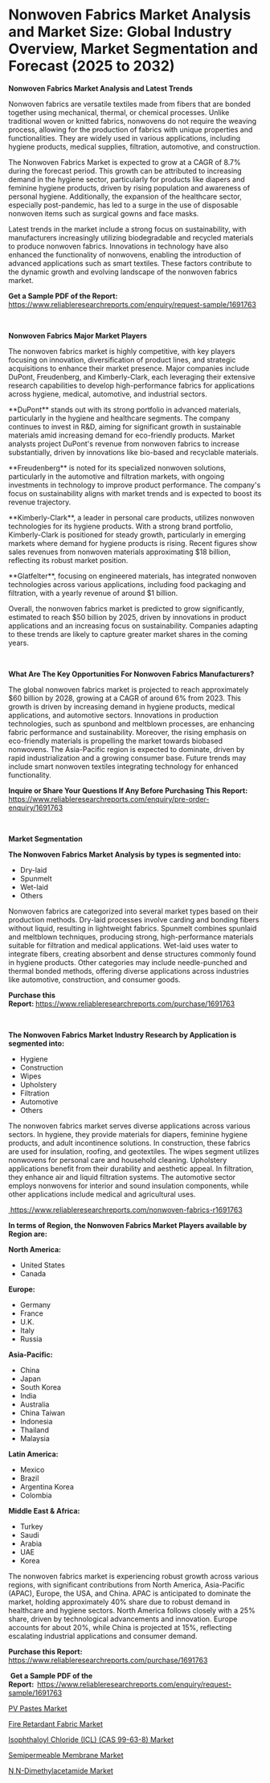 <p><h1>Nonwoven Fabrics Market Analysis and Market Size: Global Industry Overview, Market Segmentation and Forecast (2025 to 2032)</h1></p><p><strong>Nonwoven Fabrics Market Analysis and Latest Trends</strong></p>
<p><p>Nonwoven fabrics are versatile textiles made from fibers that are bonded together using mechanical, thermal, or chemical processes. Unlike traditional woven or knitted fabrics, nonwovens do not require the weaving process, allowing for the production of fabrics with unique properties and functionalities. They are widely used in various applications, including hygiene products, medical supplies, filtration, automotive, and construction.</p><p>The Nonwoven Fabrics Market is expected to grow at a CAGR of 8.7% during the forecast period. This growth can be attributed to increasing demand in the hygiene sector, particularly for products like diapers and feminine hygiene products, driven by rising population and awareness of personal hygiene. Additionally, the expansion of the healthcare sector, especially post-pandemic, has led to a surge in the use of disposable nonwoven items such as surgical gowns and face masks. </p><p>Latest trends in the market include a strong focus on sustainability, with manufacturers increasingly utilizing biodegradable and recycled materials to produce nonwoven fabrics. Innovations in technology have also enhanced the functionality of nonwovens, enabling the introduction of advanced applications such as smart textiles. These factors contribute to the dynamic growth and evolving landscape of the nonwoven fabrics market.</p></p>
<p><strong>Get a Sample PDF of the Report:&nbsp;</strong> <a href="https://www.reliableresearchreports.com/enquiry/request-sample/1691763?utm_campaign=34&utm_medium=2&utm_source=Github&utm_content=ia&utm_term=07012025&utm_id=nonwoven-fabrics">https://www.reliableresearchreports.com/enquiry/request-sample/1691763</a></p>
<p>&nbsp;</p>
<p><strong>Nonwoven Fabrics Major Market Players</strong></p>
<p><p>The nonwoven fabrics market is highly competitive, with key players focusing on innovation, diversification of product lines, and strategic acquisitions to enhance their market presence. Major companies include DuPont, Freudenberg, and Kimberly-Clark, each leveraging their extensive research capabilities to develop high-performance fabrics for applications across hygiene, medical, automotive, and industrial sectors.</p><p>**DuPont** stands out with its strong portfolio in advanced materials, particularly in the hygiene and healthcare segments. The company continues to invest in R&D, aiming for significant growth in sustainable materials amid increasing demand for eco-friendly products. Market analysts project DuPont's revenue from nonwoven fabrics to increase substantially, driven by innovations like bio-based and recyclable materials.</p><p>**Freudenberg** is noted for its specialized nonwoven solutions, particularly in the automotive and filtration markets, with ongoing investments in technology to improve product performance. The company's focus on sustainability aligns with market trends and is expected to boost its revenue trajectory.</p><p>**Kimberly-Clark**, a leader in personal care products, utilizes nonwoven technologies for its hygiene products. With a strong brand portfolio, Kimberly-Clark is positioned for steady growth, particularly in emerging markets where demand for hygiene products is rising. Recent figures show sales revenues from nonwoven materials approximating $18 billion, reflecting its robust market position.</p><p>**Glatfelter**, focusing on engineered materials, has integrated nonwoven technologies across various applications, including food packaging and filtration, with a yearly revenue of around $1 billion. </p><p>Overall, the nonwoven fabrics market is predicted to grow significantly, estimated to reach $50 billion by 2025, driven by innovations in product applications and an increasing focus on sustainability. Companies adapting to these trends are likely to capture greater market shares in the coming years.</p></p>
<p>&nbsp;</p>
<p><strong>What Are The Key Opportunities For Nonwoven Fabrics Manufacturers?</strong></p>
<p><p>The global nonwoven fabrics market is projected to reach approximately $60 billion by 2028, growing at a CAGR of around 6% from 2023. This growth is driven by increasing demand in hygiene products, medical applications, and automotive sectors. Innovations in production technologies, such as spunbond and meltblown processes, are enhancing fabric performance and sustainability. Moreover, the rising emphasis on eco-friendly materials is propelling the market towards biobased nonwovens. The Asia-Pacific region is expected to dominate, driven by rapid industrialization and a growing consumer base. Future trends may include smart nonwoven textiles integrating technology for enhanced functionality.</p></p>
<p><strong>Inquire or Share Your Questions If Any Before Purchasing This Report:</strong> <a href="https://www.reliableresearchreports.com/enquiry/pre-order-enquiry/1691763?utm_campaign=34&utm_medium=2&utm_source=Github&utm_content=ia&utm_term=07012025&utm_id=nonwoven-fabrics">https://www.reliableresearchreports.com/enquiry/pre-order-enquiry/1691763</a></p>
<p>&nbsp;</p>
<p><strong>Market Segmentation</strong></p>
<p><strong>The Nonwoven Fabrics Market Analysis by types is segmented into:</strong></p>
<p><ul><li>Dry-laid</li><li>Spunmelt</li><li>Wet-laid</li><li>Others</li></ul></p>
<p><p>Nonwoven fabrics are categorized into several market types based on their production methods. Dry-laid processes involve carding and bonding fibers without liquid, resulting in lightweight fabrics. Spunmelt combines spunlaid and meltblown techniques, producing strong, high-performance materials suitable for filtration and medical applications. Wet-laid uses water to integrate fibers, creating absorbent and dense structures commonly found in hygiene products. Other categories may include needle-punched and thermal bonded methods, offering diverse applications across industries like automotive, construction, and consumer goods.</p></p>
<p><strong>Purchase this Report:&nbsp;</strong><a href="https://www.reliableresearchreports.com/purchase/1691763?utm_campaign=34&utm_medium=2&utm_source=Github&utm_content=ia&utm_term=07012025&utm_id=nonwoven-fabrics">https://www.reliableresearchreports.com/purchase/1691763</a></p>
<p>&nbsp;</p>
<p><strong>The Nonwoven Fabrics Market Industry Research by Application is segmented into:</strong></p>
<p><ul><li>Hygiene</li><li>Construction</li><li>Wipes</li><li>Upholstery</li><li>Filtration</li><li>Automotive</li><li>Others</li></ul></p>
<p><p>The nonwoven fabrics market serves diverse applications across various sectors. In hygiene, they provide materials for diapers, feminine hygiene products, and adult incontinence solutions. In construction, these fabrics are used for insulation, roofing, and geotextiles. The wipes segment utilizes nonwovens for personal care and household cleaning. Upholstery applications benefit from their durability and aesthetic appeal. In filtration, they enhance air and liquid filtration systems. The automotive sector employs nonwovens for interior and sound insulation components, while other applications include medical and agricultural uses.</p></p>
<p><a href="https://www.reliableresearchreports.com/nonwoven-fabrics-r1691763?utm_campaign=34&utm_medium=2&utm_source=Github&utm_content=ia&utm_term=07012025&utm_id=nonwoven-fabrics">&nbsp;https://www.reliableresearchreports.com/nonwoven-fabrics-r1691763</a></p>
<p><strong>In terms of Region, the Nonwoven Fabrics Market Players available by Region are:</strong></p>
<p>
    <p> <strong> North America: </strong>
        <ul>
            <li>United States</li>
            <li>Canada</li>
        </ul>
        </p> 
    <p> <strong> Europe: </strong>
        <ul>
            <li>Germany</li>
            <li>France</li>
            <li>U.K.</li>
            <li>Italy</li>
            <li>Russia</li>
        </ul>
        </p> 
    <p> <strong> Asia-Pacific: </strong>
        <ul>
            <li>China</li>
            <li>Japan</li>
            <li>South Korea</li>
            <li>India</li>
            <li>Australia</li>
            <li>China Taiwan</li>
            <li>Indonesia</li>
            <li>Thailand</li>
            <li>Malaysia</li>
        </ul>
        </p> 
    <p> <strong> Latin America: </strong>
        <ul>
            <li>Mexico</li>
            <li>Brazil</li>
            <li>Argentina Korea</li>
            <li>Colombia</li>
        </ul>
        </p> 
    <p> <strong> Middle East & Africa: </strong>
        <ul>
            <li>Turkey</li>
            <li>Saudi</li>
            <li>Arabia</li>
            <li>UAE</li>
            <li>Korea</li>
        </ul>
    </p>
    </p>
<p><p>The nonwoven fabrics market is experiencing robust growth across various regions, with significant contributions from North America, Asia-Pacific (APAC), Europe, the USA, and China. APAC is anticipated to dominate the market, holding approximately 40% share due to robust demand in healthcare and hygiene sectors. North America follows closely with a 25% share, driven by technological advancements and innovation. Europe accounts for about 20%, while China is projected at 15%, reflecting escalating industrial applications and consumer demand.</p></p>
<p><strong>Purchase this Report: </strong><a href="https://www.reliableresearchreports.com/purchase/1691763?utm_campaign=34&utm_medium=2&utm_source=Github&utm_content=ia&utm_term=07012025&utm_id=nonwoven-fabrics">https://www.reliableresearchreports.com/purchase/1691763</a></p>
<p>&nbsp;<strong>Get a Sample PDF of the Report:&nbsp;&nbsp;</strong><a href="https://www.reliableresearchreports.com/enquiry/request-sample/1691763?utm_campaign=34&utm_medium=2&utm_source=Github&utm_content=ia&utm_term=07012025&utm_id=nonwoven-fabrics">https://www.reliableresearchreports.com/enquiry/request-sample/1691763</a></p>
<p><strong></strong></p>
<p><p><a href="https://github.com/HobertDavis43/Market-Research-Report-List-1/blob/main/pv-pastes-market.md?utm_campaign=34&utm_medium=2&utm_source=Github&utm_content=ia&utm_term=07012025&utm_id=nonwoven-fabrics">PV Pastes Market</a></p><p><a href="https://github.com/guneycigdem35/Market-Research-Report-List-5/blob/main/fire-retardant-fabric-market.md?utm_campaign=34&utm_medium=2&utm_source=Github&utm_content=ia&utm_term=07012025&utm_id=nonwoven-fabrics">Fire Retardant Fabric Market</a></p><p><a href="https://github.com/AlisaRowe24/Market-Research-Report-List-1/blob/main/isophthaloyl-chloride-icl-cas-99-63-8-market.md?utm_campaign=34&utm_medium=2&utm_source=Github&utm_content=ia&utm_term=07012025&utm_id=nonwoven-fabrics">Isophthaloyl Chloride (ICL) (CAS 99-63-8) Market</a></p><p><a href="https://github.com/AshikRahman991/Market-Research-Report-List-1/blob/main/semipermeable-membrane-market.md?utm_campaign=34&utm_medium=2&utm_source=Github&utm_content=ia&utm_term=07012025&utm_id=nonwoven-fabrics">Semipermeable Membrane Market</a></p><p><a href="https://github.com/arvelm4nthig/Market-Research-Report-List-1/blob/main/nn-dimethylacetamide-market.md?utm_campaign=34&utm_medium=2&utm_source=Github&utm_content=ia&utm_term=07012025&utm_id=nonwoven-fabrics">N,N-Dimethylacetamide Market</a></p></p>